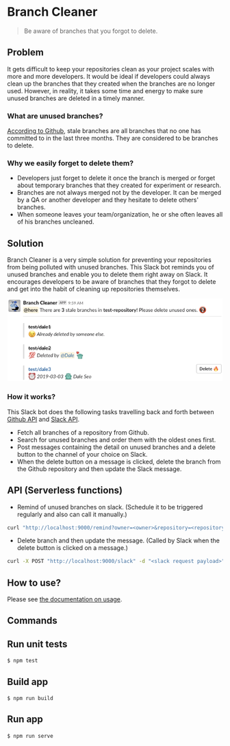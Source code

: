 # Branch Cleaner

> Be aware of branches that you forgot to delete.

## Problem

It gets difficult to keep your repositories clean as your project scales with more and more developers.
It would be ideal if developers could always clean up the branches that they created when the branches are no longer used.
However, in reality, it takes some time and energy to make sure unused branches are deleted in a timely manner.

### What are unused branches?

[According to Github](https://help.github.com/en/articles/viewing-branches-in-your-repository), stale branches are all branches that no one has committed to in the last three months. They are considered to be branches to delete.

### Why we easily forget to delete them?

-   Developers just forget to delete it once the branch is merged or forget about temporary branches that they created for experiment or research.
-   Branches are not always merged not by the developer. It can be merged by a QA or another developer and they hesitate to delete others' branches.
-   When someone leaves your team/organization, he or she often leaves all of his branches uncleaned.

## Solution

Branch Cleaner is a very simple solution for preventing your repositories from being polluted with unused branches.
This Slack bot reminds you of unused branches and enable you to delete them right away on Slack.
It encourages developers to be aware of branches that they forgot to delete and get into the habit of cleaning up repositories themselves.

![ScreenShot](./docs/Screenshot.png)

### How it works?

This Slack bot does the following tasks travelling back and forth between [Github API](https://api.github.com) and [Slack API](https://api.slack.com/).

-   Fetch all branches of a repository from Github.
-   Search for unused branches and order them with the oldest ones first.
-   Post messages containing the detail on unused branches and a delete button to the channel of your choice on Slack.
-   When the delete button on a message is clicked, delete the branch from the Github repository and then update the Slack message.

## API (Serverless functions)

-   Remind of unused branches on slack. (Schedule it to be triggered regularly and also can call it manually.)

```sh
curl "http://localhost:9000/remind?owner=<owner>&repository=<repository>&channel=<channel>"
```

-   Delete branch and then update the message. (Called by Slack when the delete button is clicked on a message.)

```sh
curl -X POST "http://localhost:9000/slack" -d "<slack request payload>"
```

## How to use?

Please see [the documentation on usage](./docs/USAGE.md).

## Commands

## Run unit tests

```
$ npm test
```

## Build app

```
$ npm run build
```

## Run app

```
$ npm run serve
```
